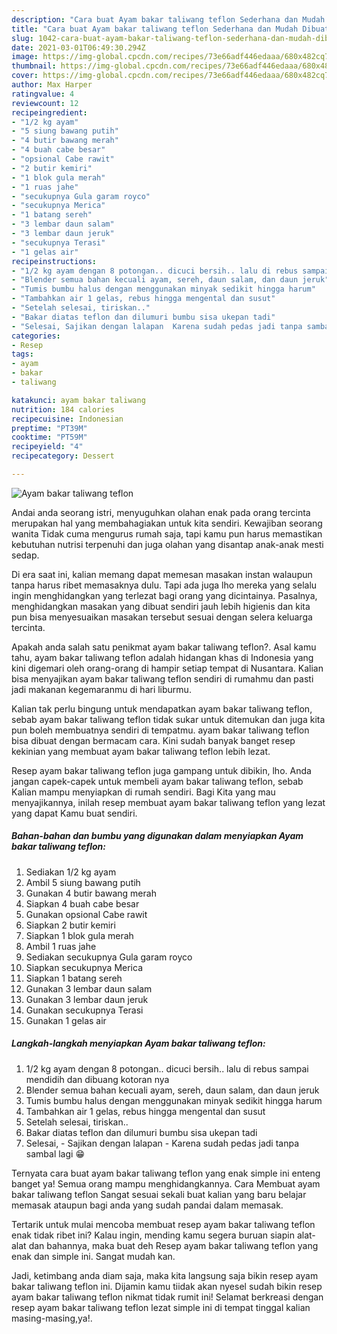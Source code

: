 ```yaml
---
description: "Cara buat Ayam bakar taliwang teflon Sederhana dan Mudah Dibuat"
title: "Cara buat Ayam bakar taliwang teflon Sederhana dan Mudah Dibuat"
slug: 1042-cara-buat-ayam-bakar-taliwang-teflon-sederhana-dan-mudah-dibuat
date: 2021-03-01T06:49:30.294Z
image: https://img-global.cpcdn.com/recipes/73e66adf446edaaa/680x482cq70/ayam-bakar-taliwang-teflon-foto-resep-utama.jpg
thumbnail: https://img-global.cpcdn.com/recipes/73e66adf446edaaa/680x482cq70/ayam-bakar-taliwang-teflon-foto-resep-utama.jpg
cover: https://img-global.cpcdn.com/recipes/73e66adf446edaaa/680x482cq70/ayam-bakar-taliwang-teflon-foto-resep-utama.jpg
author: Max Harper
ratingvalue: 4
reviewcount: 12
recipeingredient:
- "1/2 kg ayam"
- "5 siung bawang putih"
- "4 butir bawang merah"
- "4 buah cabe besar"
- "opsional Cabe rawit"
- "2 butir kemiri"
- "1 blok gula merah"
- "1 ruas jahe"
- "secukupnya Gula garam royco"
- "secukupnya Merica"
- "1 batang sereh"
- "3 lembar daun salam"
- "3 lembar daun jeruk"
- "secukupnya Terasi"
- "1 gelas air"
recipeinstructions:
- "1/2 kg ayam dengan 8 potongan.. dicuci bersih.. lalu di rebus sampai mendidih dan dibuang kotoran nya"
- "Blender semua bahan kecuali ayam, sereh, daun salam, dan daun jeruk"
- "Tumis bumbu halus dengan menggunakan minyak sedikit hingga harum"
- "Tambahkan air 1 gelas, rebus hingga mengental dan susut"
- "Setelah selesai, tiriskan.."
- "Bakar diatas teflon dan dilumuri bumbu sisa ukepan tadi"
- "Selesai, Sajikan dengan lalapan  Karena sudah pedas jadi tanpa sambal lagi 😁"
categories:
- Resep
tags:
- ayam
- bakar
- taliwang

katakunci: ayam bakar taliwang 
nutrition: 184 calories
recipecuisine: Indonesian
preptime: "PT39M"
cooktime: "PT59M"
recipeyield: "4"
recipecategory: Dessert

---
```



![Ayam bakar taliwang teflon](https://img-global.cpcdn.com/recipes/73e66adf446edaaa/680x482cq70/ayam-bakar-taliwang-teflon-foto-resep-utama.jpg)

Andai anda seorang istri, menyuguhkan olahan enak pada orang tercinta merupakan hal yang membahagiakan untuk kita sendiri. Kewajiban seorang  wanita Tidak cuma mengurus rumah saja, tapi kamu pun harus memastikan kebutuhan nutrisi terpenuhi dan juga olahan yang disantap anak-anak mesti sedap.

Di era  saat ini, kalian memang dapat memesan masakan instan walaupun tanpa harus ribet memasaknya dulu. Tapi ada juga lho mereka yang selalu ingin menghidangkan yang terlezat bagi orang yang dicintainya. Pasalnya, menghidangkan masakan yang dibuat sendiri jauh lebih higienis dan kita pun bisa menyesuaikan masakan tersebut sesuai dengan selera keluarga tercinta. 



Apakah anda salah satu penikmat ayam bakar taliwang teflon?. Asal kamu tahu, ayam bakar taliwang teflon adalah hidangan khas di Indonesia yang kini digemari oleh orang-orang di hampir setiap tempat di Nusantara. Kalian bisa menyajikan ayam bakar taliwang teflon sendiri di rumahmu dan pasti jadi makanan kegemaranmu di hari liburmu.

Kalian tak perlu bingung untuk mendapatkan ayam bakar taliwang teflon, sebab ayam bakar taliwang teflon tidak sukar untuk ditemukan dan juga kita pun boleh membuatnya sendiri di tempatmu. ayam bakar taliwang teflon bisa dibuat dengan bermacam cara. Kini sudah banyak banget resep kekinian yang membuat ayam bakar taliwang teflon lebih lezat.

Resep ayam bakar taliwang teflon juga gampang untuk dibikin, lho. Anda jangan capek-capek untuk membeli ayam bakar taliwang teflon, sebab Kalian mampu menyiapkan di rumah sendiri. Bagi Kita yang mau menyajikannya, inilah resep membuat ayam bakar taliwang teflon yang lezat yang dapat Kamu buat sendiri.

<!--inarticleads1-->

##### Bahan-bahan dan bumbu yang digunakan dalam menyiapkan Ayam bakar taliwang teflon:

1. Sediakan 1/2 kg ayam
1. Ambil 5 siung bawang putih
1. Gunakan 4 butir bawang merah
1. Siapkan 4 buah cabe besar
1. Gunakan opsional Cabe rawit
1. Siapkan 2 butir kemiri
1. Siapkan 1 blok gula merah
1. Ambil 1 ruas jahe
1. Sediakan secukupnya Gula garam royco
1. Siapkan secukupnya Merica
1. Siapkan 1 batang sereh
1. Gunakan 3 lembar daun salam
1. Gunakan 3 lembar daun jeruk
1. Gunakan secukupnya Terasi
1. Gunakan 1 gelas air




<!--inarticleads2-->

##### Langkah-langkah menyiapkan Ayam bakar taliwang teflon:

1. 1/2 kg ayam dengan 8 potongan.. dicuci bersih.. lalu di rebus sampai mendidih dan dibuang kotoran nya
1. Blender semua bahan kecuali ayam, sereh, daun salam, dan daun jeruk
1. Tumis bumbu halus dengan menggunakan minyak sedikit hingga harum
1. Tambahkan air 1 gelas, rebus hingga mengental dan susut
1. Setelah selesai, tiriskan..
1. Bakar diatas teflon dan dilumuri bumbu sisa ukepan tadi
1. Selesai, - Sajikan dengan lalapan  - Karena sudah pedas jadi tanpa sambal lagi 😁




Ternyata cara buat ayam bakar taliwang teflon yang enak simple ini enteng banget ya! Semua orang mampu menghidangkannya. Cara Membuat ayam bakar taliwang teflon Sangat sesuai sekali buat kalian yang baru belajar memasak ataupun bagi anda yang sudah pandai dalam memasak.

Tertarik untuk mulai mencoba membuat resep ayam bakar taliwang teflon enak tidak ribet ini? Kalau ingin, mending kamu segera buruan siapin alat-alat dan bahannya, maka buat deh Resep ayam bakar taliwang teflon yang enak dan simple ini. Sangat mudah kan. 

Jadi, ketimbang anda diam saja, maka kita langsung saja bikin resep ayam bakar taliwang teflon ini. Dijamin kamu tiidak akan nyesel sudah bikin resep ayam bakar taliwang teflon nikmat tidak rumit ini! Selamat berkreasi dengan resep ayam bakar taliwang teflon lezat simple ini di tempat tinggal kalian masing-masing,ya!.

